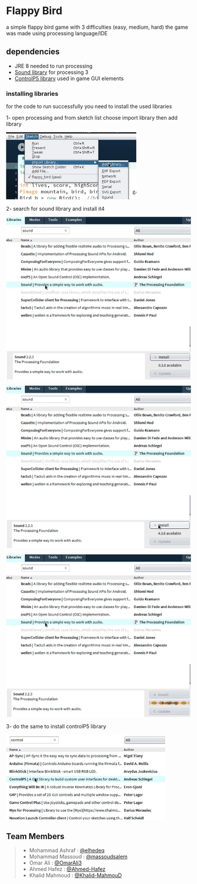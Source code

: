 # Flappy Bird
a simple flappy bird game with 3 difficulties (easy, medium, hard)
the game was made using processing language/IDE

## dependencies
* JRE 8 
    needed to run processing
* [Sound library](https://processing.org/reference/libraries/sound/index.html) for processing 3
* [ControlP5 library](http://www.sojamo.de/libraries/controlP5/)
    used in game GUI elements

### installing libraries
for the code to run successfully you need to install the used libraries

1- open processing and from sketch list choose import library then add library

![sketch>>import library>>add library](1.png)


2- search for sound library and install it4

![sound library](2.png)

![installing](3.png)

![](4.png)


3- do the same to install controlP5 library

![controlP5 library](5.png)


## Team Members
>* Mohammad Ashraf : [@elhedeq](https://github.com/elhedeq)
>* Mohammad Massoud : [@massoudsalem](https://github.com/massoudsalem)
>* Omar Ali : [@OmarAli3](https://github.com/OmarAli3)
>* Ahmed Hafez : [@Ahmed-Hafez](https://github.com/Ahmed-Hafez)
>* Khalid Mahmoud : [@Khalid-MahmouD](https://github.com/Khalid-MahmouD)

